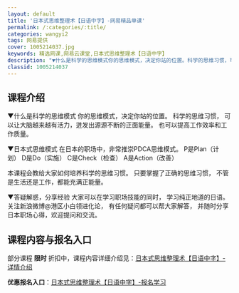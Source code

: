 ```yaml
---
layout: default
title: '日本式思维整理术【日语中字】-网易精品单课'
permalink: /:categories/:title/
categories: wangyi2
tags: 网易提供
cover: 1005214037.jpg
keywords: 精选网课,网易云课堂,日本式思维整理术【日语中字】
description: "▼什么是科学的思维模式你的思维模式，决定你站的位置。科学的思维习惯，可以让大脑越来越有活力，迸发出源源不断的正面能量。也可以提高工作效率和工作质量。▼日本式思维模式在日本的职场中，非常推崇P"
classid: 1005214037
---
```


## 课程介绍

▼什么是科学的思维模式
你的思维模式，决定你站的位置。
科学的思维习惯，
可以让大脑越来越有活力，迸发出源源不断的正面能量。
也可以提高工作效率和工作质量。

▼日本式思维模式
在日本的职场中，非常推崇PDCA思维模式。
P是Plan（计划）
D是Do（实施）
C是Check（检查）
A是Action（改善）

本课程会教给大家如何培养科学的思维习惯。
只要掌握了正确的思维习惯，
不管是生活还是工作，都能充满正能量。

▼答疑解惑，分享经验
大家可以在学习职场技能的同时，
学习纯正地道的日语。
关注新浪微博@港区小白领进化论，
有任何疑问都可以帮大家解答，
并随时分享日本职场心得，欢迎提问和交流。

## 课程内容与报名入口

部分课程 **限时** 折扣中，课程内容详细介绍见：[日本式思维整理术【日语中字】-详情介绍](https://study.163.com/course/introduction/1005214037.htm?share=1&shareId=1025206652&utm_campaign=share&utm_medium=iphoneShare&utm_source=&utm_u=1025206652)

**优惠报名入口**：[日本式思维整理术【日语中字】-报名学习](https://study.163.com/course/introduction/1005214037.htm?share=1&shareId=1025206652&utm_campaign=share&utm_medium=iphoneShare&utm_source=&utm_u=1025206652)

